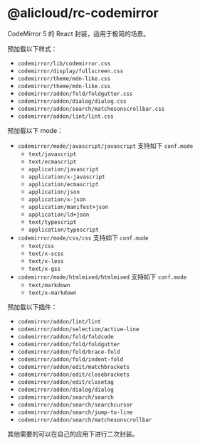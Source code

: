 @alicloud/rc-codemirror
===

CodeMirror 5 的 React 封装，适用于极简的场景。

预加载以下样式：

* `codemirror/lib/codemirror.css`
* `codemirror/display/fullscreen.css`
* `codemirror/theme/mdn-like.css`
* `codemirror/theme/mdn-like.css`
* `codemirror/addon/fold/foldgutter.css`
* `codemirror/addon/dialog/dialog.css`
* `codemirror/addon/search/matchesonscrollbar.css`
* `codemirror/addon/lint/lint.css`

预加载以下 mode：

* `codemirror/mode/javascript/javascript` 支持如下 `conf.mode`
    - `text/javascript`
    - `text/ecmascript`
    - `application/javascript` 
    - `application/x-javascript` 
    - `application/ecmascript` 
    - `application/json` 
    - `application/x-json` 
    - `application/manifest+json` 
    - `application/ld+json` 
    - `text/typescript` 
    - `application/typescript` 
* `codemirror/mode/css/css` 支持如下 `conf.mode`
    - `text/css`
    - `text/x-scss`
    - `text/x-less`
    - `text/x-gss`
* `codemirror/mode/htmlmixed/htmlmixed` 支持如下 `conf.mode`
    - `text/markdown`
    - `text/x-markdown`

预加载以下插件：

* `codemirror/addon/lint/lint`
* `codemirror/addon/selection/active-line`
* `codemirror/addon/fold/foldcode`
* `codemirror/addon/fold/foldgutter`
* `codemirror/addon/fold/brace-fold`
* `codemirror/addon/fold/indent-fold`
* `codemirror/addon/edit/matchbrackets`
* `codemirror/addon/edit/closebrackets`
* `codemirror/addon/edit/closetag`
* `codemirror/addon/dialog/dialog`
* `codemirror/addon/search/search`
* `codemirror/addon/search/searchcursor`
* `codemirror/addon/search/jump-to-line`
* `codemirror/addon/search/matchesonscrollbar`

其他需要的可以在自己的应用下进行二次封装。
